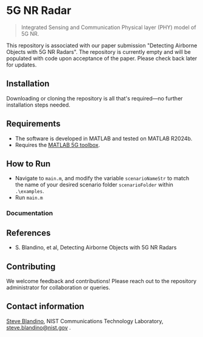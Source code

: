 # 5G NR Radar
> Integrated Sensing and Communication Physical layer (PHY) model of 5G NR.

This repository is associated with our paper submission "Detecting Airborne Objects with 5G NR Radars".
The repository is currently empty and will be populated with code upon acceptance of the paper. Please check back later for updates.
## Installation
Downloading or cloning the repository is all that's required—no further installation steps needed.


## Requirements
* The software is developed in MATLAB and tested on MATLAB R2024b.
* Requires the [MATLAB 5G toolbox](https://www.mathworks.com/products/5g.html).

## How to Run
* Navigate to `main.m`, and modify the variable `scenarioNameStr` to match the name of your desired scenario folder `scenarioFolder` within `.\examples`.
* Run `main.m` 

### Documentation
## References

- S. Blandino, et al, Detecting Airborne Objects with 5G NR Radars

## Contributing
We welcome feedback and contributions! Please reach out to the repository administrator for collaboration or queries.


## Contact information
[Steve Blandino](https://www.nist.gov/people/steve-blandino), NIST Communications Technology Laboratory, steve.blandino@nist.gov .

